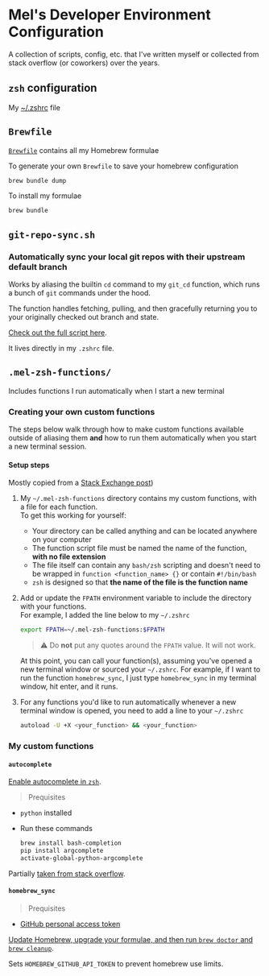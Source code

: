 # Mel's Developer Environment Configuration

A collection of scripts, config, etc. that I've written myself or collected from stack overflow (or coworkers) over the years.

## `zsh` configuration

My [~/.zshrc](.zshrc) file

## `Brewfile`

[`Brewfile`](Brewfile) contains all my Homebrew formulae

To generate your own `Brewfile` to save your homebrew configuration

```bash
brew bundle dump
```

To install my formulae

```bash
brew bundle
```

## `git-repo-sync.sh`

### Automatically sync your local git repos with their upstream default branch

Works by aliasing the builtin `cd` command to my `git_cd` function, which runs a bunch of `git` commands under the hood.

The function handles fetching, pulling, and then gracefully returning you to your originally checked out branch and state.

[Check out the full script here](scripts/git-repo-sync.sh).

It lives directly in my `.zshrc` file.

## `.mel-zsh-functions/`

Includes functions I run automatically when I start a new terminal

### Creating your own custom functions

The steps below walk through how to make custom functions available outside of aliasing them **and** how to run them automatically when you start a new terminal session.

#### Setup steps

Mostly copied from a [Stack Exchange post](https://unix.stackexchange.com/questions/33255/how-to-define-and-load-your-own-shell-function-in-zsh))

1. My `~/.mel-zsh-functions` directory contains my custom functions, with a file for each function.  
   To get this working for yourself:
   * Your directory can be called anything and can be located anywhere on your computer
   * The function script file must be named the name of the function, **with no file extension**
   * The file itself can contain any `bash/zsh` scripting and doesn't need to be wrapped in `function <function_name> {}` or contain `#!/bin/bash`
   * `zsh` is designed so that **the name of the file is the function name**
1. Add or update the `FPATH` environment variable to include the directory with your functions.  
   For example, I added the line below to my `~/.zshrc`

   ```bash
   export FPATH=~/.mel-zsh-functions:$FPATH
   ```

   >:warning: Do **not** put any quotes around the `FPATH` value. It will not work.

   At this point, you can call your function(s), assuming you've opened a new terminal window or sourced your `~/.zshrc`. For example, if I want to run the function `homebrew_sync`, I just type `homebrew_sync` in my terminal window, hit enter, and it runs.
1. For any functions you'd like to run automatically whenever a new terminal window is opened, you need to add a line to your `~/.zshrc`

   ```bash
   autoload -U +X <your_function> && <your_function>
   ```

### My custom functions

#### `autocomplete`

[Enable autocomplete in `zsh`](.mel-zsh-functions/autocomplete).

>Prequisites

* `python` installed
* Run these commands

  ```bash
  brew install bash-completion
  pip install argcomplete
  activate-global-python-argcomplete
  ```

Partially [taken from stack overflow](https://stackoverflow.com/questions/3249432/can-a-bash-tab-completion-script-be-used-in-zsh).

#### `homebrew_sync`

>Prequisites

* [GitHub personal access token](https://docs.github.com/en/authentication/keeping-your-account-and-data-secure/creating-a-personal-access-token)

[Update Homebrew, upgrade your formulae, and then run `brew doctor` and `brew cleanup`](.mel-zsh-functions/homebrew_sync).

Sets `HOMEBREW_GITHUB_API_TOKEN` to prevent homebrew use limits.
